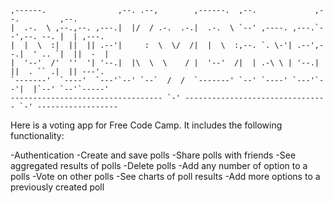 
    ,------.                ,--. .--,        ,------.  ,--.             ,--.         ,--.
    |  .-.  \ ,--.,--. ,---.|  |/  / .-.  .-.|  .-.  \ `--' ,----. ,---.`--',--. --. |  | ,---.
    |  |  \  :|  ||  || .--'|     :  \  \/  /|  |  \  :,--. `. \-'| .--',--.|  ' .. `|  ||  -  |
    |  '--'  /'  ''  '| '--.|  |\  \  \    / |  '--'  /|  | .-\ \ | '--.|  ||  . `` .|  || ---'.
    `-------'  `----'  `---'`--' `--`  /  /  `-------' `--' `----' `---'`--'|  |`--' `--'`-----'
    ---------------------------------- `-' -------------------------------- `-' ------------------


Here is a voting app for Free Code Camp. It includes the following functionality:

-Authentication
-Create and save polls
-Share polls with friends
-See aggregated results of polls
-Delete polls
-Add any number of option to a polls
-Vote on other polls
-See charts of poll results
-Add more options to a previously created poll